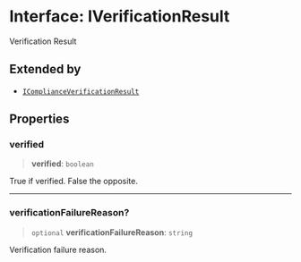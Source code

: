 # Interface: IVerificationResult

Verification Result

## Extended by

- [`IComplianceVerificationResult`](IComplianceVerificationResult.md)

## Properties

### verified

> **verified**: `boolean`

True if verified. False the opposite.

***

### verificationFailureReason?

> `optional` **verificationFailureReason**: `string`

Verification failure reason.
